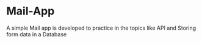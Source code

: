 # Mail-App
A simple Mail app is developed to practice in the topics like API and Storing form data in a Database
